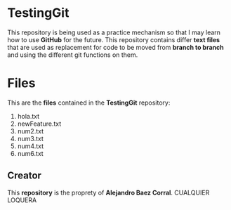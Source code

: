 # TestingGit

This repository is being used as a practice mechanism so that I may learn how
to use **GitHub** for the future. This repository contains differ **text files**
that are used as replacement for code to be moved from **branch to branch** and
using the different git functions on them.

# Files
This are the **files** contained in the **TestingGit** repository:

1. hola.txt
2. newFeature.txt
3. num2.txt
4. num3.txt
5. num4.txt
6. num6.txt

## Creator

This **repository** is the proprety of **Alejandro Baez Corral**. CUALQUIER LOQUERA

